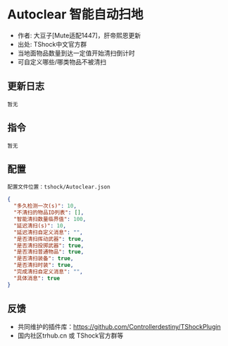 # Autoclear 智能自动扫地

- 作者: 大豆子[Mute适配1447]，肝帝熙恩更新
- 出处: TShock中文官方群
- 当地面物品数量到达一定值开始清扫倒计时
- 可自定义哪些/哪类物品不被清扫

## 更新日志

```
暂无
```

## 指令

```
暂无
```

## 配置
	配置文件位置：tshock/Autoclear.json
```json
{
  "多久检测一次(s)": 10,
  "不清扫的物品ID列表": [],
  "智能清扫数量临界值": 100,
  "延迟清扫(s)": 10,
  "延迟清扫自定义消息": "",
  "是否清扫挥动武器": true,
  "是否清扫投掷武器": true,
  "是否清扫普通物品": true,
  "是否清扫装备": true,
  "是否清扫时装": true,
  "完成清扫自定义消息": "",
  "具体消息": true
}
```
## 反馈
- 共同维护的插件库：https://github.com/Controllerdestiny/TShockPlugin
- 国内社区trhub.cn 或 TShock官方群等